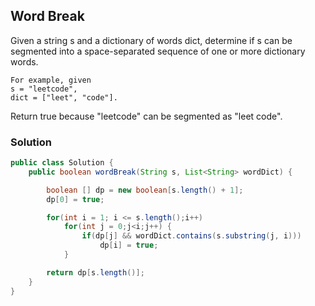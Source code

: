 ## Word Break

Given a string s and a dictionary of words dict, determine if s can be segmented into a space-separated sequence of one or more dictionary words.

```
For example, given
s = "leetcode",
dict = ["leet", "code"].
```

Return true because "leetcode" can be segmented as "leet code".

### Solution

```java
public class Solution {
    public boolean wordBreak(String s, List<String> wordDict) {

        boolean [] dp = new boolean[s.length() + 1];
        dp[0] = true;

        for(int i = 1; i <= s.length();i++)
            for(int j = 0;j<i;j++) {
                if(dp[j] && wordDict.contains(s.substring(j, i)))
                    dp[i] = true;
            }

        return dp[s.length()];
    }
}
```
